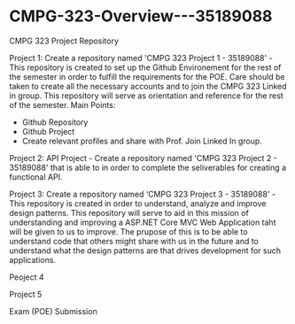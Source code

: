 # CMPG-323-Overview---35189088
CMPG 323 Project Repository

Project 1: Create a repository named 'CMPG 323 Project 1 - 35189088' - This repository is created to set up the Github Environement for the rest of the semester in order to fulfill the requirements for the POE. Care should be taken to create all the necessary accounts and to join the CMPG 323 Linked in group. This repository will serve as orientation and reference for the rest of the semester.
Main Points:
- Github Repository
- Github Project
- Create relevant profiles and share with Prof. Join Linked In group. 

Project 2: API Project - Create a repository named 'CMPG 323 Project 2 - 35189088' that is able to in order to complete the seliverables for creating a functional API. 

Project 3: Create a repository named ‘CMPG 323 Project 3 - 35189088' - This repository is created in order to understand, analyze and improve design patterns. This repository will serve to aid in this mission of understanding and improving a ASP.NET Core MVC Web Application taht will be given to us to improve. The prupose of this is to be able to understand code that others might share with us in the future and to understand what the design patterns are that drives development for such applications. 

Peoject 4

Project 5

Exam (POE) Submission
